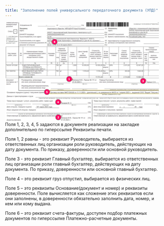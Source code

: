 ```yaml
---
title: "Заполнение полей универсального передаточного документа (УПД)"
---
```


![](ERP/_attach/Pasted%20image%2020230406180726.png)
Поля 1, 2, 3, 4, 5 задаются в документе реализации на закладке дополнительно по гиперссылке Реквизиты печати.

Поля 1, 2 равны - это реквизит Руководитель, выбирается из ответственных лиц организации роли руководитель, действующих на дату документа. По приказу, доверенности или основной руководитель.

Поле 3 - это реквизит Главный бухгалтер, выбирается из ответственных лиц организации роли главный бухгалтер, действующих на дату документа. По приказу, доверенности или основной главный бухгалтер.

Поле 4 – это реквизит груз отпустил, выбирается из физических лиц.

Поле 5 – это реквизиты Основание(документ и номер) и реквизиты доверенности. Поле вычисляется как сложение этих реквизитов если они заполнены, в доверенности обязательно заполнить дата, номер, и кем или кому выдана.

Поле 6 – это реквизит счета-фактуры, доступен подбор платежных документов по гиперссылке Платежно-расчетные документы.